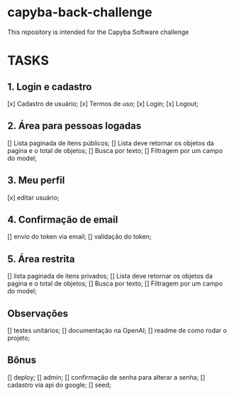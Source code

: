 # capyba-back-challenge
This repository is intended for the Capyba Software challenge

# TASKS

## 1. Login e cadastro
[x] Cadastro de usuário;
[x] Termos de uso;
[x] Login;
[x] Logout;

## 2. Área para pessoas logadas
[] Lista paginada de itens públicos;
[] Lista deve retornar os objetos da pagina e o total de objetos;
[] Busca por texto;
[] Filtragem por um campo do model;

## 3. Meu perfil
[x] editar usuário;

## 4. Confirmação de email
[] envio do token via email;
[] validação do token;

## 5. Área restrita
[] lista paginada de itens privados;
[] Lista deve retornar os objetos da pagina e o total de objetos;
[] Busca por texto;
[] Filtragem por um campo do model;

## Observações
[] testes unitários;
[] documentação na OpenAI;
[] readme de como rodar o projeto;

## Bônus
[] deploy;
[] admin;
[] confirmação de senha para alterar a senha;
[] cadastro via api do google;
[] seed;

